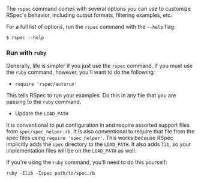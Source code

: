 The `rspec` command comes with several options you can use to customize RSpec's
behavior, including output formats, filtering examples, etc.

For a full list of options, run the `rspec` command with the `--help` flag:

    $ rspec --help

### Run with `ruby`

Generally, life is simpler if you just use the `rspec` command. If you must use the `ruby`
command, however, you'll want to do the following:

* `require 'rspec/autorun'`

This tells RSpec to run your examples.  Do this in any file that you are
passing to the `ruby` command.

* Update the `LOAD_PATH`

It is conventional to put configuration in and require assorted support files
from `spec/spec_helper.rb`. It is also conventional to require that file from
the spec files using `require 'spec_helper'`. This works because RSpec
implicitly adds the `spec` directory to the `LOAD_PATH`. It also adds `lib`, so
your implementation files will be on the `LOAD_PATH` as well.

If you're using the `ruby` command, you'll need to do this yourself:

    ruby -Ilib -Ispec path/to/spec.rb
